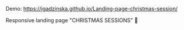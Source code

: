 Demo: https://jgadzinska.github.io/Landing-page-christmas-session/

Responsive landing page "CHRISTMAS SESSIONS"   🎄
